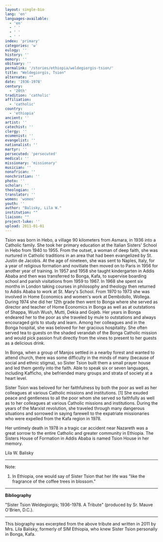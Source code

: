 ```yaml
---
layout: single-bio
lang: 'en'
languages-available:
  - 'en'
  - ' '
  - ' '
  - ' '
index: 'primary'
categories: 'w'
eulogy: ''
history: ''
memory: ''
obituary: ''
permalink: '/stories/ethiopia/weldegiorgis-tsion/'
title: "Weldegiorgis, Tsion"
alternate: ""
date: '1936-1978'
century:
  - '20th'
tradition: 'catholic'
affiliation:
  - 'catholic'
country:
  - 'ethiopia'
ancient: ''
artist: ''
catechist: ''
clergy: ''
ecumenist: ''
evangelist: ''
nationalist: ''
martyr: ''
persecuted: 'persecuted'
medical: ''
missionary: 'missionary'
musician: ''
nonafrican: ''
nonchristian: ''
photo: ''
scholar: ''
theologian: ''
translator: ''
women: 'women'
youth: ''
author: "Balisky, Lila W."
institution: ""
liaison: ""
project-luke: ''
upload: 2011-01-01
---
```




Tsion was born in Hebo, a village 90 kilometers from Asmara,
in 1936 into a Catholic family. She took her primary education at the Italian
Sisters' School in Hebo from 1940 to 1955. From the outset, a woman of deep
faith, she was nurtured in Catholic traditions in an area that had been evangelized
by St. Justin de Jacobis. At the age of nineteen, she was sent to Naples, Italy,
for a year of religious formation and novitiate then moved on to Paris in 1956
for another year of training. In 1957 and 1958 she taught kindergarten in Addis
Ababa and then was transferred to Bonga, Kafa, to supervise boarding school
and parish visitations from 1959 to 1967. In 1968 she spent six months in London
taking courses in philosophy and theology then returned to Addis Ababa to work
at St. Mary's School. From 1970 to 1973 she was involved in Home Economics and
women's work at Dembidollo, Wollega. During 1974 she did her 12th grade then
went to Bonga where she served as director and teacher of Home Economics in
Bonga as well as at outstations of Shappa, Wush Wush, Mutti, Dekia and Gojeb.
Her years in Bonga endeared her to the poor as she traveled by mule to outstations
and always encouraged girls to study and learn. Among her colleagues and in
the Bonga hospital, she was beloved for her gracious hospitality. She often
served tea to guests on the shaded verandah of the Bonga Catholic mission and
would pick passion fruit directly from the vines to present to her guests as
a delicious drink.

In Bonga, when a group of Manjos settled in a nearby forest and wanted to attend
church, there was some difficulty in the minds of many (because of social and
ethnic stigma), so Sister Tsion built them a small prayer house and led them
gently into the faith. Able to speak six or seven languages, including Kafficho,
she befriended many groups and strata of society at a heart level.

Sister Tsion was beloved for her faithfulness by both the
poor as well as her colleagues at various Catholic missions
and institutions. [1] She exuded peace and gentleness to all
the poor whom she served so faithfully as well as to her colleagues
at various Catholic missions and institutions. During the
years of the Marxist revolution, she traveled through many
dangerous situations and sorrowed in saying farewell to the
expatriate missionaries who were expelled from the Kafa region
in 1978.

Her untimely death in 1978 in a tragic car accident near Nazareth was a great
sorrow to the entire Catholic and greater community in Ethiopia. The Sisters
House of Formation in Addis Ababa is named Tsion House in her memory.

Lila W. Balisky

---

Note:

1. In Ethiopia, one would say of Sister Tsion that her life was "like the fragrance of the coffee trees in blossom."

---

**Bibliography**

"Sister Tsion Weldegiorgis; 1936-1978. A Tribute" (produced by Sr. Mauve O'Brien, D.C.).

---

This biography was excerpted from the above tribute and written in 2011 by Mrs. Lila Balisky, formerly of SIM Ethiopia, who knew Sister Tsion personally in Bonga, Kafa.
